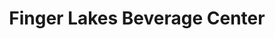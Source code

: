 ---
title: "Finger Lakes Beverage Center"
url: /ithaca/finger-lakes-beverage-center/
shop: beverages
---